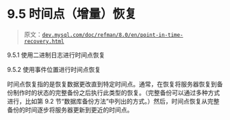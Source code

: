 # 9.5 时间点（增量）恢复

> 原文：[`dev.mysql.com/doc/refman/8.0/en/point-in-time-recovery.html`](https://dev.mysql.com/doc/refman/8.0/en/point-in-time-recovery.html)

9.5.1 使用二进制日志进行时间点恢复

9.5.2 使用事件位置进行时间点恢复

时间点恢复指的是恢复数据更改直到特定时间点。通常，在恢复将服务器恢复到备份制作时的状态的完整备份之后执行此类型的恢复。（完整备份可以通过多种方式进行，比如第 9.2 节“数据库备份方法”中列出的方式。）然后，时间点恢复从完整备份的时间逐步将服务器更新到更近的时间点。
